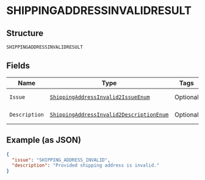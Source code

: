 
# SHIPPINGADDRESSINVALIDRESULT

## Structure

`SHIPPINGADDRESSINVALIDRESULT`

## Fields

| Name | Type | Tags | Description | Getter | Setter |
|  --- | --- | --- | --- | --- | --- |
| `Issue` | [`ShippingAddressInvalid2IssueEnum`](../../doc/models/shipping-address-invalid-2-issue-enum.md) | Optional | - | ShippingAddressInvalid2IssueEnum getIssue() | setIssue(ShippingAddressInvalid2IssueEnum issue) |
| `Description` | [`ShippingAddressInvalid2DescriptionEnum`](../../doc/models/shipping-address-invalid-2-description-enum.md) | Optional | - | ShippingAddressInvalid2DescriptionEnum getDescription() | setDescription(ShippingAddressInvalid2DescriptionEnum description) |

## Example (as JSON)

```json
{
  "issue": "SHIPPING_ADDRESS_INVALID",
  "description": "Provided shipping address is invalid."
}
```

